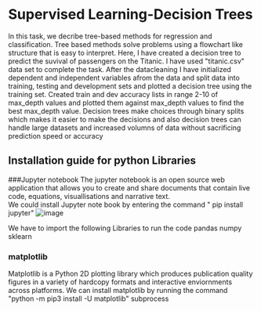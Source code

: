 # Supervised Learning-Decision Trees
In this task, we decribe tree-based methods for regression and classification. Tree based methods solve problems using a flowchart like structure that is easy to interpret. Here, I have created a decision tree to predict the suvival of passengers on the Titanic. I have used "titanic.csv" data set to complete the task. After the datacleaning I have initialized dependent and independent variables afrom the data and split data into training, testing  and development sets and plotted a decision tree using the training set. Created  train and dev accuracy lists in range 2-10 of max_depth values and plotted them against max_depth values to find the best max_depth value. Decision trees make choices through binary splits which makes it easier to make the decisions and also decision trees can handle large datasets and increased volumns of data without sacrificing prediction speed or accuracy
## Installation guide for python Libraries

###Jupyter notebook
The jupyter notebook is an open source web application that allows you to create and share documents that contain live code, equations, visuallisations and narrative text.    
We could install Jupyter note book by entering the command " pip install jupyter" 
![image](https://github.com/RemyElizabethJoseph/codingTasks/assets/165270924/47af8d8f-e779-4e0e-85cd-56b0b562595b)

We have to import the following Libraries to run the code
pandas
numpy
sklearn
### matplotlib
Matplotlib is a Python 2D plotting library which produces publication quality figures in a variety of hardcopy formats and interactive enviornments across platforms. We can install matplotlib by running the command "python -m pip3 install -U matplotlib" 
subprocess

